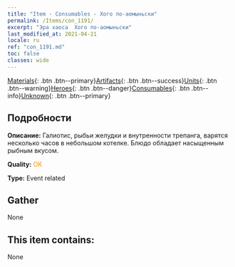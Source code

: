 ```yaml
---
title: "Item - Consumables - Хого по-аомыньски"
permalink: /Items/con_1191/
excerpt: "Эра хаоса  Хого по-аомыньски"
last_modified_at: 2021-04-21
locale: ru
ref: "con_1191.md"
toc: false
classes: wide
---
```

 [Materials](/ru/Items/){: .btn .btn--primary}[Artifacts](/ru/Items/Artifacts/){: .btn .btn--success}[Units](/ru/Items/Units/){: .btn .btn--warning}[Heroes](/ru/Items/Heroes/){: .btn .btn--danger}[Consumables](/ru/Items/Consumables/){: .btn .btn--info}[Unknown](/ru/Items/Unknown/){: .btn .btn--primary}

## Подробности
 **Описание:** Галиотис, рыбьи желудки и внутренности трепанга, варятся несколько часов в небольшом котелке. Блюдо обладает насыщенным рыбным вкусом.

 **Quality:** <span style="color: #FF8C00">OK</span>

 **Type:** Event related

## Gather

  None

## This item contains:

  None

